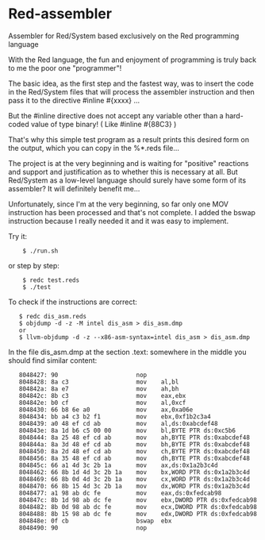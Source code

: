 # Red-assembler
Assembler for Red/System based exclusively on the Red programming language

With the Red language, the fun and enjoyment of programming is truly back to me the poor one "programmer"! 

The basic idea, as the first step and the fastest way, was to insert the code in the Red/System files that will process the assembler instruction and then pass it to the directive  #inline #{xxxx} ...

But the #inline directive does not accept any variable other than a hard-coded value of type binary! ( Like #inline #{88C3} )

That's why this simple test program as a result prints this desired form on the output, which you can copy in the %*.reds file...

The project is at the very beginning and is waiting for "positive" reactions and support and justification as to whether this is necessary at all. But Red/System as a low-level language should surely have some form of its assembler?
It will definitely benefit me...

Unfortunately, since I'm at the very beginning, so far only one MOV instruction has been processed and that's not complete.
I added the bswap instruction because I really needed it and it was easy to implement.

Try it:

        $ ./run.sh
or step by step:

        $ redc test.reds
        $ ./test
To check if the instructions are correct:

       $ redc dis_asm.reds
       $ objdump -d -z -M intel dis_asm > dis_asm.dmp
       or
       $ llvm-objdump -d -z --x86-asm-syntax=intel dis_asm > dis_asm.dmp
In the file dis_asm.dmp at the section .text: somewhere in the middle you should find similar content:

       8048427:	90                   	nop
       8048428:	8a c3                	mov    al,bl
       804842a:	8a e7                	mov    ah,bh
       804842c:	8b c3                	mov    eax,ebx
       804842e:	b0 cf                	mov    al,0xcf
       8048430:	66 b8 6e a0          	mov    ax,0xa06e
       8048434:	bb a4 c3 b2 f1       	mov    ebx,0xf1b2c3a4
       8048439:	a0 48 ef cd ab       	mov    al,ds:0xabcdef48
       804843e:	8a 1d b6 c5 00 00    	mov    bl,BYTE PTR ds:0xc5b6
       8048444:	8a 25 48 ef cd ab    	mov    ah,BYTE PTR ds:0xabcdef48
       804844a:	8a 3d 48 ef cd ab    	mov    bh,BYTE PTR ds:0xabcdef48
       8048450:	8a 2d 48 ef cd ab    	mov    ch,BYTE PTR ds:0xabcdef48
       8048456:	8a 35 48 ef cd ab    	mov    dh,BYTE PTR ds:0xabcdef48
       804845c:	66 a1 4d 3c 2b 1a    	mov    ax,ds:0x1a2b3c4d
       8048462:	66 8b 1d 4d 3c 2b 1a 	mov    bx,WORD PTR ds:0x1a2b3c4d
       8048469:	66 8b 0d 4d 3c 2b 1a 	mov    cx,WORD PTR ds:0x1a2b3c4d
       8048470:	66 8b 15 4d 3c 2b 1a 	mov    dx,WORD PTR ds:0x1a2b3c4d
       8048477:	a1 98 ab dc fe       	mov    eax,ds:0xfedcab98
       804847c:	8b 1d 98 ab dc fe    	mov    ebx,DWORD PTR ds:0xfedcab98
       8048482:	8b 0d 98 ab dc fe    	mov    ecx,DWORD PTR ds:0xfedcab98
       8048488:	8b 15 98 ab dc fe    	mov    edx,DWORD PTR ds:0xfedcab98
       804848e:	0f cb                	bswap  ebx
       8048490:	90                   	nop